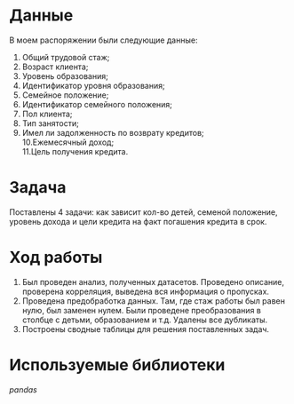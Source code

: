 # Данные<br>
В моем распоряжении были следующие данные:<br>
1. Общий трудовой стаж;<br>
2. Возраст клиента;<br>
3. Уровень образования;<br>
4. Идентификатор уровня образования;<br>
5. Семейное положение;<br>
6. Идентификатор семейного положения;<br>
7. Пол клиента;<br>
8. Тип занятости;<br>
9. Имел ли задолженность по возврату кредитов;<br>
10.Ежемесячный доход;<br>
11.Цель получения кредита.<br>

# Задача<br>
Поставлены 4 задачи: как зависит кол-во детей, семеной положение, уровень дохода и цели кредита на факт погашения кредита в срок.

# Ход работы<br>
1. Был проведен анализ, полученных датасетов. Проведено описание, проверена корреляция, выведена вся информация о пропусках.
2. Проведена предобработка данных. Там, где стаж работы был равен нулю, был заменен нулем. Были проведене преобразования в столбце с детьми, образованием и т.д. Удалены все дубликаты.
3. Построены сводные таблицы для решения поставленных задач.

# Используемые библиотеки<br>
*pandas*
